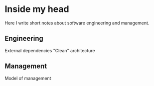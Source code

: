 # Inside my head
Here I write short notes about software engineering and management.

## Engineering
External dependencies
"Clean" architecture

## Management
Model of management
